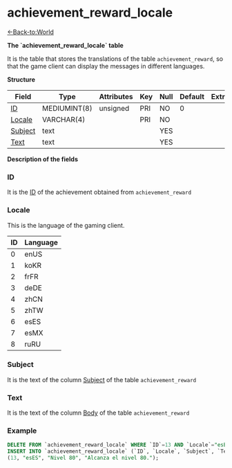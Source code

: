 # achievement\_reward\_locale

[<-Back-to:World](database-world.md)

**The \`achievement\_reward\_locale\` table**

It is the table that stores the translations of the table `achievement_reward`, so that the game client can display the messages in different languages.

**Structure**

| Field        | Type         | Attributes | Key | Null | Default | Extra | Comment |
|--------------|--------------|------------|-----|------|---------|-------|---------|
| [ID][1]      | MEDIUMINT(8) | unsigned   | PRI | NO   | 0       |       |         |
| [Locale][2]  | VARCHAR(4)   |            | PRI | NO   |         |       |         |
| [Subject][3] | text         |            |     | YES  |         |       |         |
| [Text][4]    | text         |            |     | YES  |         |       |         |

[1]: #id
[2]: #locale
[3]: #subject
[4]: #text

**Description of the fields**

### ID

It is the [ID](achievement_reward#id) of the achievement obtained from `achievement_reward`

### Locale

This is the language of the gaming client.

| ID | Language |
|----|----------|
| 0  | enUS     |
| 1  | koKR     |
| 2  | frFR     |
| 3  | deDE     |
| 4  | zhCN     |
| 5  | zhTW     |
| 6  | esES     |
| 7  | esMX     |
| 8  | ruRU     |

### Subject

It is the text of the column [Subject](achievement_reward#subject) of the table `achievement_reward`

### Text

It is the text of the column [Body](achievement_reward#body) of the table `achievement_reward`

### Example
```sql
DELETE FROM `achievement_reward_locale` WHERE `ID`=13 AND `Locale`="esES";
INSERT INTO `achievement_reward_locale` (`ID`, `Locale`, `Subject`, `Text`) VALUES
(13, "esES", "Nivel 80", "Alcanza el nivel 80.");
```
